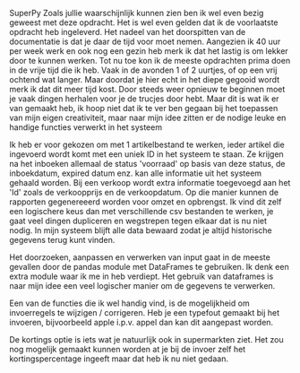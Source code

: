 SuperPy
Zoals jullie waarschijnlijk kunnen zien ben ik wel even bezig geweest met deze opdracht. Het is wel even gelden dat ik de voorlaatste opdracht heb ingeleverd. Het nadeel van het doorspitten van de documentatie is dat je daar de tijd voor moet nemen. Aangezien ik 40 uur per week werk en ook nog een gezin heb merk ik dat het lastig is om lekker door te kunnen werken. Tot nu toe kon ik de meeste opdrachten prima doen in de vrije tijd die ik heb. Vaak in de avonden 1 of 2 uurtjes, of op een vrij ochtend wat langer. Maar doordat je hier echt in het diepe gegooid wordt merk ik dat dit meer tijd kost. Door steeds weer opnieuw te beginnen moet je vaak dingen herhalen voor je de trucjes door hebt. Maar dit is wat ik er van gemaakt heb, ik hoop niet dat ik te ver ben gegaan bij het toepassen van mijn eigen creativiteit, maar naar mijn idee zitten er de nodige leuke en handige functies verwerkt in het systeem

Ik heb er voor gekozen om met 1 artikelbestand te werken, ieder artikel die ingevoerd wordt komt met een uniek ID in het systeem te staan. Ze krijgen na het inboeken allemaal de status 'voorraad' op basis van deze status, de inboekdatum, expired datum enz. kan alle informatie uit het systeem gehaald worden. Bij een verkoop wordt extra informatie toegevoegd aan het 'Id' zoals de verkoopprijs en de verkoopdatum. Op die manier kunnen de rapporten gegenereeerd worden voor omzet en opbrengst. Ik vind dit zelf een logischere keus dan met verschillende csv bestanden te werken, je gaat veel dingen dupliceren en wegstrepen tegen elkaar dat is nu niet nodig. In mijn systeem blijft alle data bewaard zodat je altijd historische gegevens terug kunt vinden. 

Het doorzoeken, aanpassen en verwerken van input gaat in de meeste gevallen door de pandas module met DataFrames te gebruiken. Ik denk een extra module waar ik me in heb verdiept. Het gebruik van dataframes is naar mijn idee een veel logischer manier om de gegevens te verwerken.

Een van de functies die ik wel handig vind, is de mogelijkheid om invoerregels te wijzigen / corrigeren. Heb je een typefout gemaakt bij het invoeren, bijvoorbeeld apple i.p.v. appel dan kan dit aangepast worden. 

De kortings optie is iets wat je natuurlijk ook in supermarkten ziet. Het zou nog mogelijk gemaakt kunnen worden at je bij de invoer zelf het kortingspercentage ingeeft maar dat heb ik nu niet gedaan. 